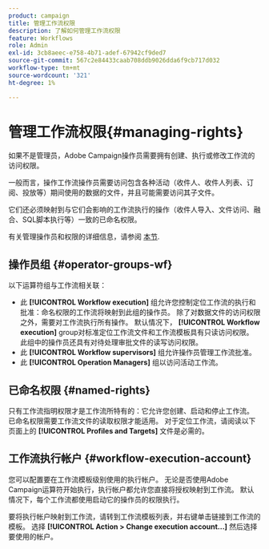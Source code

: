 ```yaml
---
product: campaign
title: 管理工作流权限
description: 了解如何管理工作流权限
feature: Workflows
role: Admin
exl-id: 3cb8aeec-e758-4b71-adef-67942cf9ded7
source-git-commit: 567c2e84433caab708ddb9026dda6f9cb717d032
workflow-type: tm+mt
source-wordcount: '321'
ht-degree: 1%

---
```


# 管理工作流权限{#managing-rights}



如果不是管理员，Adobe Campaign操作员需要拥有创建、执行或修改工作流的访问权限。

一般而言，操作工作流操作员需要访问包含各种活动（收件人、收件人列表、订阅、投放等）期间使用的数据的文件，并且可能需要访问其子文件。

它们还必须映射到与它们会影响的工作流执行的操作（收件人导入、文件访问、融合、SQL脚本执行等）一致的已命名权限。

有关管理操作员和权限的详细信息，请参阅 [本节](../../v8/start/gs-permissions.md).

## 操作员组 {#operator-groups-wf}

以下运算符组与工作流相关联：

* 此 **[!UICONTROL Workflow execution]** 组允许您控制定位工作流的执行和批准：命名权限的工作流将映射到此组的操作员。 除了对数据文件的访问权限之外，需要对工作流执行所有操作。 默认情况下， **[!UICONTROL Workflow execution]** group对标准定位工作流文件和工作流模板具有只读访问权限。 此组中的操作员还具有对待处理审批文件的读写访问权限。
* 此 **[!UICONTROL Workflow supervisors]** 组允许操作员管理工作流批准。
* 此 **[!UICONTROL Operation Managers]** 组以访问活动工作流。

## 已命名权限 {#named-rights}

只有工作流指明权限才是工作流所特有的：它允许您创建、启动和停止工作流。 已命名权限需要工作流文件的读取权限才能适用。 对于定位工作流，请阅读以下页面上的 **[!UICONTROL Profiles and Targets]** 文件是必需的。

## 工作流执行帐户 {#workflow-execution-account}

您可以配置要在工作流模板级别使用的执行帐户。 无论是否使用Adobe Campaign运算符开始执行，执行帐户都允许您直接将授权映射到工作流。 默认情况下，每个工作流都使用启动它的操作员的权限执行。

要将执行帐户映射到工作流，请转到工作流模板列表，并右键单击链接到工作流的模板。 选择 **[!UICONTROL Action > Change execution account...]** 然后选择要使用的帐户。

